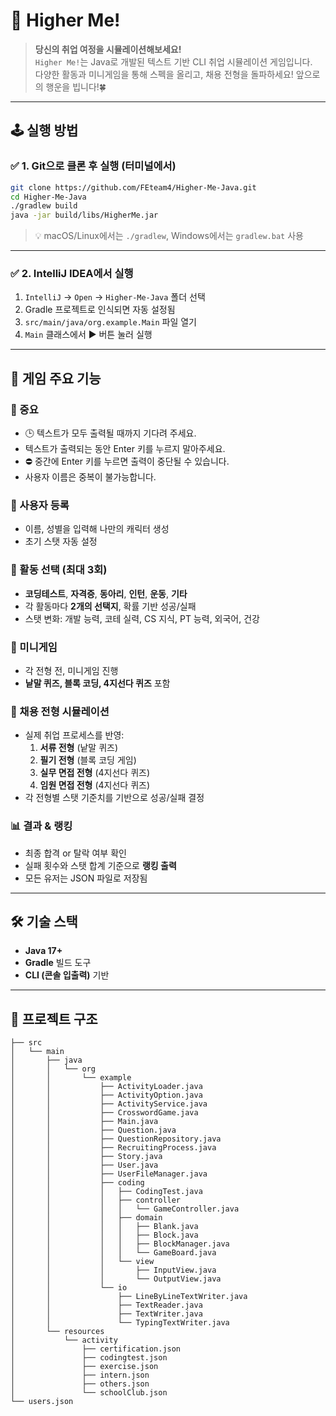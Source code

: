 # 💼 Higher Me!

> **당신의 취업 여정을 시뮬레이션해보세요!**  
> `Higher Me!`는 Java로 개발된 텍스트 기반 CLI 취업 시뮬레이션 게임입니다.  
> 다양한 활동과 미니게임을 통해 스펙을 올리고, 채용 전형을 돌파하세요!
> 앞으로의 행운을 빕니다!🍀

---

## 🕹️ 실행 방법

### ✅ 1. Git으로 클론 후 실행 (터미널에서)

```bash
git clone https://github.com/FEteam4/Higher-Me-Java.git
cd Higher-Me-Java
./gradlew build
java -jar build/libs/HigherMe.jar
```

> 💡 macOS/Linux에서는 `./gradlew`, Windows에서는 `gradlew.bat` 사용

---

### ✅ 2. IntelliJ IDEA에서 실행

1. `IntelliJ` → `Open` → `Higher-Me-Java` 폴더 선택
2. Gradle 프로젝트로 인식되면 자동 설정됨
3. `src/main/java/org.example.Main` 파일 열기
4. `Main` 클래스에서 ▶ 버튼 눌러 실행

---

## 🌟 게임 주요 기능

### 📢 중요
- 🕒 텍스트가 모두 출력될 때까지 기다려 주세요.  
- 텍스트가 출력되는 동안 Enter 키를 누르지 말아주세요.
- ⛔ 중간에 Enter 키를 누르면 출력이 중단될 수 있습니다.
- 사용자 이름은 중복이 불가능합니다.

### 🎯 사용자 등록
- 이름, 성별을 입력해 나만의 캐릭터 생성
- 초기 스탯 자동 설정

### 🧠 활동 선택 (최대 3회)
- **코딩테스트**, **자격증**, **동아리**, **인턴**, **운동**, **기타** 
- 각 활동마다 **2개의 선택지**, 확률 기반 성공/실패
- 스탯 변화: 개발 능력, 코테 실력, CS 지식, PT 능력, 외국어, 건강 

### 🧩 미니게임
- 각 전형 전, 미니게임 진행
- **낱말 퀴즈, 블록 코딩, 4지선다 퀴즈** 포함

### 🧪 채용 전형 시뮬레이션
- 실제 취업 프로세스를 반영:
    1. **서류 전형** (낱말 퀴즈)
    2. **필기 전형** (블록 코딩 게임)
    3. **실무 면접 전형** (4지선다 퀴즈)
    4. **임원 면접 전형** (4지선다 퀴즈)
- 각 전형별 스탯 기준치를 기반으로 성공/실패 결정

### 📊 결과 & 랭킹
- 최종 합격 or 탈락 여부 확인
- 실패 횟수와 스탯 합계 기준으로 **랭킹 출력**
- 모든 유저는 JSON 파일로 저장됨

---

## 🛠 기술 스택

- **Java 17+**
- **Gradle** 빌드 도구
- **CLI (콘솔 입출력)** 기반

---

## 📁 프로젝트 구조

```
├── src
│   └── main
│       ├── java
│       │   └── org
│       │       └── example
│       │           ├── ActivityLoader.java
│       │           ├── ActivityOption.java
│       │           ├── ActivityService.java
│       │           ├── CrosswordGame.java
│       │           ├── Main.java
│       │           ├── Question.java
│       │           ├── QuestionRepository.java
│       │           ├── RecruitingProcess.java
│       │           ├── Story.java
│       │           ├── User.java
│       │           ├── UserFileManager.java
│       │           ├── coding
│       │           │   ├── CodingTest.java
│       │           │   ├── controller
│       │           │   │   └── GameController.java
│       │           │   ├── domain
│       │           │   │   ├── Blank.java
│       │           │   │   ├── Block.java
│       │           │   │   ├── BlockManager.java
│       │           │   │   └── GameBoard.java
│       │           │   └── view
│       │           │       ├── InputView.java
│       │           │       └── OutputView.java
│       │           └── io
│       │               ├── LineByLineTextWriter.java
│       │               ├── TextReader.java
│       │               ├── TextWriter.java
│       │               └── TypingTextWriter.java
│       └── resources
│           └── activity
│               ├── certification.json
│               ├── codingtest.json
│               ├── exercise.json
│               ├── intern.json
│               ├── others.json
│               └── schoolClub.json
└── users.json
```

